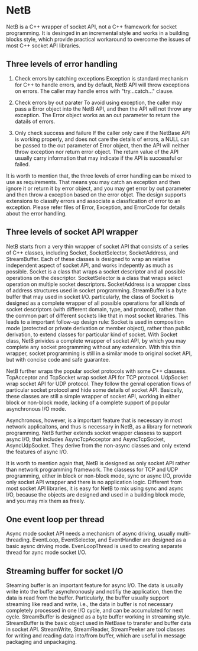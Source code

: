 # NetB

NetB is a C++ wrapper of socket API, not a C++ framework for socket programming. It is desinged in an incremental style and works in a building blocks style, which provide practical workaround to overcome the issues of most C++ socket API libraries. 

## Three levels of error handling

1. Check errors by catching exceptions
Exception is standard mechanism for C++ to handle errors, and by default, NetB API will throw exceptions on errors. The caller may handle erros with "try...catch..." clause. 

2. Check errors by out parater
To avoid using exception, the caller may pass a Error object into the NetB API, and then the API will not throw any exception. The Error object works as an out parameter to return the datails of errors. 

3. Only check success and failure
If the caller only care if the NetBase API is working properly, and does not care the details of errors, a NULL can be passed to the out parameter of Error object, then the API will neither throw exception nor return error object. The return value of the API usually carry information that may indicate if the API is successful or failed.  

It is worth to mention that, the three levels of error handling can be mixed to use as requirements. That means you may catch an exception and then ignore it or return it by error object, and you may get error by out parameter and then throw a exception based on the error objet. The design supports extensions to classify errors and associate a classfication of error to an exception. Please refer files of Error, Exception, and ErrorCode for details about the error handling.  

## Three levels of socket API wrapper

NetB starts from a very thin wrapper of socket API that consists of a series of C++ classes, including Socket, SocketSelector, SocketAddress, and StreamBuffer. Each of these classes is designed to wrap an relative independent aspect of socket API, and works indepently as much as possible. Socket is a class that wraps a socket descriptor and all possible operations on the descriptor. SocketSelector is a class that wraps select operation on multiple socket descriptors. SocketAddress is a wrapper class of address structures used in socket programming. StreamBuffer is a byte buffer that may used in socket I/O. particularly, the class of Socket is designed as a complete wrapper of all possible operations for all kinds of socket descriptors (with different domain, type, and protocol), rather than the common part of different sockets like that in most socket libraries. This leads to a important follow-up design rule: Socket is used in composition mode (protected or private derivation or member object), rather than public derivation, to extend classes for particular kind of socket. With Socket class, NetB privides a complete wrapper of socket API, by which you may complete any socket programming without any extension. With this thin wrapper, socket programming is still in a similar mode to original socket API, but with concise code and safe guarantee. 

NetB further wraps the popular socket protocols with some C++ classess. TcpAcceptor and TcpSocket wrap socket API for TCP protocol. UdpSocket wrap socket API for UDP protocol. They follow the genral operation flows of particular socket protocol and hide some details of socket API. Basically, these classes are still a simple wrapper of socket API, working in either block or non-block mode, lacking of a complete support of popular asynchronous I/O mode. 

Asynchronous, however, is a important feature that is necessary in most network applicaitons, and thus is necessary in NetB, as a library for network programming. NetB further extends socket wrapper classess to support async I/O, that includes AsyncTcpAcceptor and AsyncTcpSocket, AsyncUdpSocket. They derive from the non-async classes and only extend the features of async I/O.    

It is worth to mention again that, NetB is designed as only socket API rather than network programming framework. The classess for TCP and UDP programming, either in block or non-block mode, sync or async I/O, provide only socket API wrapper and there is no application logic. Different from most socket API libraries, it is easy for NetB to mix using sync and async I/O, because the objects are designed and used in a building block mode, and you may mix them as freely.   

## One event loop per thread

Async mode socket API needs a mechanism of async driving, usually multi-threading. EventLoop, EventSelector, and EventHandler are designed as a basic aysnc driving mode. EvenLoopThread is used to creating separate thread for aync mode socket I/O.  

## Streaming buffer for socket I/O

Steaming buffer is an important feature for async I/O. The data is usually write into the buffer asynchronously and notifiy the application, then the data is read from the buffer. Particularly, the buffer usually support streaming like read and write, i.e., the data in buffer is not necessary completely processed in one I/O cycle, and can be accumulated for next cycle. StreamBuffer is designed as a byte buffer working in streaming style. StreamBuffer is the basic object used in NetBase to transfer and buffer data in socket API. StreamWrite, StreamReader, StreamPeeker are tool classes for writing and reading data into/from buffer, which are useful in message packaging and unpackaging. 
